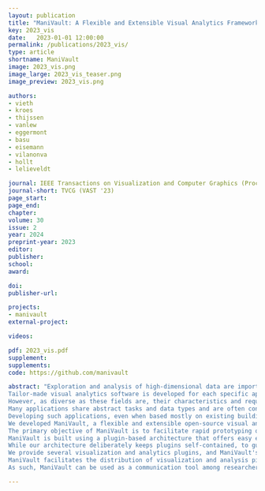 ```yaml
---
layout: publication
title: "ManiVault: A Flexible and Extensible Visual Analytics Framework for High-Dimensional Data"
key: 2023_vis
date:   2023-01-01 12:00:00
permalink: /publications/2023_vis/
type: article
shortname: ManiVault
image: 2023_vis.png
image_large: 2023_vis_teaser.png
image_preview: 2023_vis.png

authors:
- vieth
- kroes
- thijssen
- vanlew
- eggermont
- basu
- eisemann
- vilanonva
- hollt
- lelieveldt

journal: IEEE Transactions on Visualization and Computer Graphics (Proceedings of IEEE VIS 2023)
journal-short: TVCG (VAST '23)
page_start: 
page_end: 
chapter:
volume: 30
issue: 2
year: 2024
preprint-year: 2023
editor:
publisher:
school:
award:

doi:
publisher-url:

projects:
- manivault
external-project:

videos:

pdf: 2023_vis.pdf
supplement:
supplements:
code: https://github.com/manivault

abstract: "Exploration and analysis of high-dimensional data are important tasks in many fields that produce large and complex data, like the financial sector, systems biology, or cultural heritage.
Tailor-made visual analytics software is developed for each specific application, limiting their applicability in other fields.
However, as diverse as these fields are, their characteristics and requirements for data analysis are conceptually similar.
Many applications share abstract tasks and data types and are often constructed with similar building blocks.
Developing such applications, even when based mostly on existing building blocks, requires significant engineering efforts.
We developed ManiVault, a flexible and extensible open-source visual analytics framework for analyzing high-dimensional data. 
The primary objective of ManiVault is to facilitate rapid prototyping of visual analytics workflows for visualization software developers and practitioners alike.
ManiVault is built using a plugin-based architecture that offers easy extensibility.
While our architecture deliberately keeps plugins self-contained, to guarantee maximum flexibility and re-usability, we have designed and implemented a messaging API for tight integration and linking of modules to support common visual analytics design patterns.
We provide several visualization and analytics plugins, and ManiVault's API makes the integration of new plugins easy for developers. 
ManiVault facilitates the distribution of visualization and analysis pipelines and results for practitioners, through saving and reproducing complete application states.
As such, ManiVault can be used as a communication tool among researchers to discuss workflows and results."

---
```

